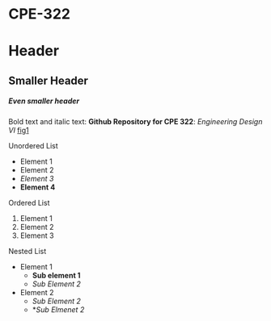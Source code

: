 # CPE-322
# Header 
## Smaller Header
##### Even smaller header

Bold text and italic text: **Github Repository for CPE 322**: *Engineering Design VI*
[fig1](https://sit.instructure.com/courses/64902/files/10881934/preview)

Unordered List
- Element 1
- Element 2
- *Element 3*
- **Element 4**

Ordered List
1. Element 1
2. Element 2
3. Element 3

Nested List
- Element 1
  - **Sub element 1**
  - *Sub Element 2*
- Element 2
  - *Sub Element 2*
  - **Sub Elmenet 2*
 
  
